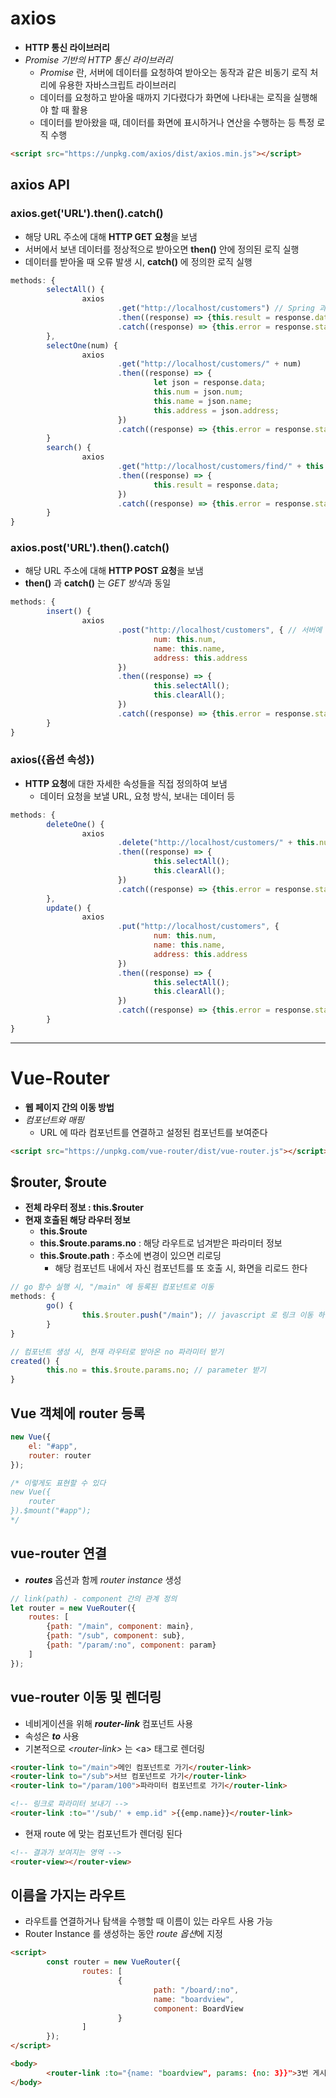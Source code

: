 # axios
* **HTTP 통신 라이브러리**
* *Promise 기반의 HTTP 통신 라이브러리*
  * *Promise* 란, 서버에 데이터를 요청하여 받아오는 동작과 같은 비동기 로직 처리에 유용한 자바스크립트 라이브러리
  * 데이터를 요청하고 받아올 때까지 기다렸다가 화면에 나타내는 로직을 실행해야 할 때 활용
  * 데이터를 받아왔을 때, 데이터를 화면에 표시하거나 연산을 수행하는 등 특정 로직 수행 

```html
<script src="https://unpkg.com/axios/dist/axios.min.js"></script>
```

## axios API
### axios.get('URL').then().catch()
* 해당 URL 주소에 대해 **HTTP GET 요청**을 보냄
* 서버에서 보낸 데이터를 정상적으로 받아오면 **then()** 안에 정의된 로직 실행
* 데이터를 받아올 때 오류 발생 시, **catch()** 에 정의한 로직 실행

```javascript
methods: {
        selectAll() {
                axios
                        .get("http://localhost/customers") // Spring 과 live server 은 다른 포트 번호로 돌기 때문에 스프링 컨트롤러에 Cross Origin 필수
                        .then((response) => {this.result = response.data}) // 성공적으로 결과를 받으면 실행할 함수
                        .catch((response) => {this.error = response.status}) // 에러 났을 때 실행할 함수
        },
        selectOne(num) {
                axios
                        .get("http://localhost/customers/" + num)
                        .then((response) => {
                                let json = response.data;
                                this.num = json.num;
                                this.name = json.name;
                                this.address = json.address;
                        })
                        .catch((response) => {this.error = response.status})
        }
        search() {
                axios
                        .get("http://localhost/customers/find/" + this.address)
                        .then((response) => {
                                this.result = response.data;
                        })
                        .catch((response) => {this.error = response.status})
        }
}
```

### axios.post('URL').then().catch()
* 해당 URL 주소에 대해 **HTTP POST 요청**을 보냄
* **then()** 과 **catch()** 는 *GET 방식*과 동일

```javascript
methods: {
        insert() {
                axios
                        .post("http://localhost/customers", { // 서버에 데이터를 보내 주어야 한다
                                num: this.num,
                                name: this.name,
                                address: this.address
                        })
                        .then((response) => {
                                this.selectAll();
                                this.clearAll();
                        })
                        .catch((response) => {this.error = response.status})
        }
}
```

### axios({옵션 속성})
* **HTTP 요청**에 대한 자세한 속성들을 직접 정의하여 보냄
  * 데이터 요청을 보낼 URL, 요청 방식, 보내는 데이터 등

```javascript
methods: {
        deleteOne() {
                axios
                        .delete("http://localhost/customers/" + this.num)
                        .then((response) => {
                                this.selectAll();
                                this.clearAll();
                        })
                        .catch((response) => {this.error = response.status})
        },
        update() {
                axios
                        .put("http://localhost/customers", {
                                num: this.num,
                                name: this.name,
                                address: this.address
                        })
                        .then((response) => {
                                this.selectAll();
                                this.clearAll();
                        })
                        .catch((response) => {this.error = response.status})
        }
}
```

---

# Vue-Router
* **웹 페이지 간의 이동 방법**
* *컴포넌트와 매핑*
  * URL 에 따라 컴포넌트를 연결하고 설정된 컴포넌트를 보여준다

```html
<script src="https://unpkg.com/vue-router/dist/vue-router.js"></script>
```

## $router, $route
* **전체 라우터 정보 : this.$router**
* **현재 호출된 해당 라우터 정보**
  * **this.$route**
  * **this.$route.params.no** : 해당 라우트로 넘겨받은 파라미터 정보
  * **this.$route.path** : 주소에 변경이 있으면 리로딩
    * 해당 컴포넌트 내에서 자신 컴포넌트를 또 호출 시, 화면을 리로드 한다

```javascript
// go 함수 실행 시, "/main" 에 등록된 컴포넌트로 이동
methods: {
        go() {
                this.$router.push("/main"); // javascript 로 링크 이동 하는 방법
        }
}

// 컴포넌트 생성 시, 현재 라우터로 받아온 no 파라미터 받기
created() {
        this.no = this.$route.params.no; // parameter 받기
}
```

## Vue 객체에 router 등록
```javascript
new Vue({
    el: "#app",
    router: router
});

/* 이렇게도 표현할 수 있다
new Vue({
    router
}).$mount("#app");
*/
```

## vue-router 연결
* ***routes*** 옵션과 함께 *router instance* 생성

```javascript
// link(path) - component 간의 관계 정의
let router = new VueRouter({
    routes: [
        {path: "/main", component: main},
        {path: "/sub", component: sub},
        {path: "/param/:no", component: param}
    ]
});
```

## vue-router 이동 및 렌더링
* 네비게이션을 위해 ***router-link*** 컴포넌트 사용
* 속성은 ***to*** 사용
* 기본적으로 *\<router-link>* 는 \<a> 태그로 렌더링

```html
<router-link to="/main">메인 컴포넌트로 가기</router-link>
<router-link to="/sub">서브 컴포넌트로 가기</router-link>
<router-link to="/param/100">파라미터 컴포넌트로 가기</router-link>

<!-- 링크로 파라미터 보내기 -->
<router-link :to="'/sub/' + emp.id" >{{emp.name}}</router-link>
```

* 현재 route 에 맞는 컴포넌트가 렌더링 된다

```html
<!-- 결과가 보여지는 영역 -->
<router-view></router-view>
```

## 이름을 가지는 라우트
* 라우트를 연결하거나 탐색을 수행할 때 이름이 있는 라우트 사용 가능
* Router Instance 를 생성하는 동안 *route 옵션*에 지정

```html
<script>
        const router = new VueRouter({
                routes: [
                        {
                                path: "/board/:no",
                                name: "boardview",
                                component: BoardView
                        }
                ]
        });
</script>

<body>
        <router-link :to="{name: "boardview", params: {no: 3}}">3번 게시글</router-link>
</body>
```

